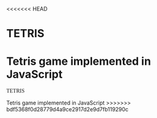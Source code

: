 <<<<<<< HEAD
# TETRIS
Tetris game implemented in JavaScript
=======
<!DOCTYPE html>
<html lang="en">
<head>
  <link href="https://fonts.googleapis.com/css?family=Press+Start+2P" rel="stylesheet">
  <link rel="stylesheet" type="text/css" href="README_style.css">
</head>
<body>
  <p><font style="font-family: 'Press Start 2P', cursive;">TETRIS</font></p>
Tetris game implemented in JavaScript
</body>
</html>
>>>>>>> bdf5368f0d28779d4a9ce2917d2e9d7fb119290c
